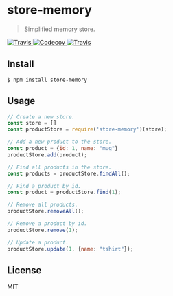 # store-memory

> Simplified memory store.

<a href="https://travis-ci.org/simonrenoult/store-memory">
  <img alt="Travis" src="https://img.shields.io/travis/simonrenoult/store-memory.svg?style=flat-square">
</a>
<a href="https://codecov.io/gh/simonrenoult/store-memory">
  <img alt="Codecov" src="https://img.shields.io/codecov/c/github/simonrenoult/store-memory.svg?style=flat-square">
</a>
<a href="https://travis-ci.org/simonrenoult/store-memory">
  <img alt="Travis" src="https://img.shields.io/badge/code_style-prettier-ff69b4.svg?style=flat-square">
</a>

## Install

```
$ npm install store-memory
```

## Usage

```js
// Create a new store.
const store = []
const productStore = require('store-memory')(store);

// Add a new product to the store.
const product = {id: 1, name: "mug"}
productStore.add(product);

// Find all products in the store.
const products = productStore.findAll();

// Find a product by id.
const product = productStore.find(1);

// Remove all products.
productStore.removeAll();

// Remove a product by id.
productStore.remove(1);

// Update a product.
productStore.update(1, {name: "tshirt"});

```

## License

MIT
